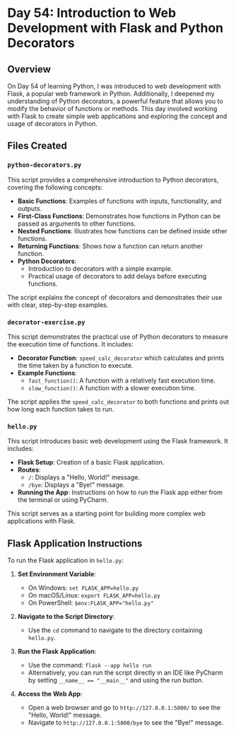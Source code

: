 # Day 54: Introduction to Web Development with Flask and Python Decorators

## Overview

On Day 54 of learning Python, I was introduced to web development with Flask, a popular web framework in Python. Additionally, I deepened my understanding of Python decorators, a powerful feature that allows you to modify the behavior of functions or methods. This day involved working with Flask to create simple web applications and exploring the concept and usage of decorators in Python.

## Files Created

### `python-decorators.py`

This script provides a comprehensive introduction to Python decorators, covering the following concepts:

- **Basic Functions**: Examples of functions with inputs, functionality, and outputs.
- **First-Class Functions**: Demonstrates how functions in Python can be passed as arguments to other functions.
- **Nested Functions**: Illustrates how functions can be defined inside other functions.
- **Returning Functions**: Shows how a function can return another function.
- **Python Decorators**: 
  - Introduction to decorators with a simple example.
  - Practical usage of decorators to add delays before executing functions.

The script explains the concept of decorators and demonstrates their use with clear, step-by-step examples.

### `decorator-exercise.py`

This script demonstrates the practical use of Python decorators to measure the execution time of functions. It includes:

- **Decorator Function**: `speed_calc_decorator` which calculates and prints the time taken by a function to execute.
- **Example Functions**:
  - `fast_function()`: A function with a relatively fast execution time.
  - `slow_function()`: A function with a slower execution time.
  
The script applies the `speed_calc_decorator` to both functions and prints out how long each function takes to run.

### `hello.py`

This script introduces basic web development using the Flask framework. It includes:

- **Flask Setup**: Creation of a basic Flask application.
- **Routes**:
  - `/`: Displays a "Hello, World!" message.
  - `/bye`: Displays a "Bye!" message.
- **Running the App**: Instructions on how to run the Flask app either from the terminal or using PyCharm.

This script serves as a starting point for building more complex web applications with Flask.


## Flask Application Instructions

To run the Flask application in `hello.py`:

1. **Set Environment Variable**:
   - On Windows: `set FLASK_APP=hello.py`
   - On macOS/Linux: `export FLASK_APP=hello.py`
   - On PowerShell: `$env:FLASK_APP="hello.py"`

2. **Navigate to the Script Directory**:
   - Use the `cd` command to navigate to the directory containing `hello.py`.

3. **Run the Flask Application**:
   - Use the command: `flask --app hello run`
   - Alternatively, you can run the script directly in an IDE like PyCharm by setting `__name__ == "__main__"` and using the run button.

4. **Access the Web App**:
   - Open a web browser and go to `http://127.0.0.1:5000/` to see the "Hello, World!" message.
   - Navigate to `http://127.0.0.1:5000/bye` to see the "Bye!" message.

